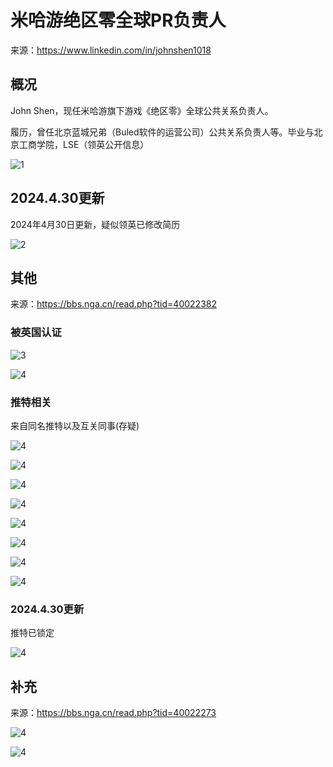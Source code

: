 # 米哈游绝区零全球PR负责人

来源：https://www.linkedin.com/in/johnshen1018

## 概况

John Shen，现任米哈游旗下游戏《绝区零》全球公共关系负责人。

履历，曾任北京蓝城兄弟（Buled软件的运营公司）公共关系负责人等。毕业与北京工商学院，LSE（领英公开信息）

![1](./1.jpg)

## 2024.4.30更新

2024年4月30日更新，疑似领英已修改简历

![2](./2.jpg)

## 其他
来源：https://bbs.nga.cn/read.php?tid=40022382

### 被英国认证

![3](./3.jpg)

![4](./4.jpg)

### 推特相关

来自同名推特以及互关同事(存疑)

![4](./5.jpg)

![4](./6.jpg)

![4](./7.jpg)

![4](./8.jpg)

![4](./9.jpg)

![4](./10.jpg)

![4](./11.jpg)

![4](./12.jpg)

### 2024.4.30更新
推特已锁定

![4](./13.jpg)


## 补充

来源：https://bbs.nga.cn/read.php?tid=40022273

![4](./14.jpg)

![4](./15.jpg)
